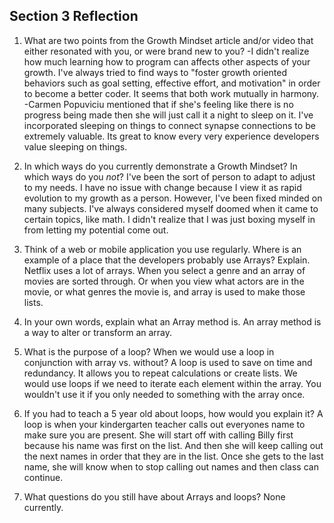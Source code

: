 ## Section 3 Reflection

1. What are two points from the Growth Mindset article and/or video that either resonated with you, or were brand new to you?
    -I didn't realize how much learning how to program can affects other aspects of your growth. I've always tried to find ways to "foster growth oriented behaviors such as goal setting, effective effort, and motivation" in order to become a better coder. It seems that both work mutually in harmony.
    -Carmen Popuviciu mentioned that if she's feeling like there is no progress being made then she will just call it a night to sleep on it. I've incorporated sleeping on things to connect synapse connections to be extremely valuable. Its great to know every very experience developers value sleeping on things.

1. In which ways do you currently demonstrate a Growth Mindset? In which ways do you _not_?
    I've been the sort of person to adapt to adjust to my needs. I have no issue with change because I view it as rapid evolution to my growth as a person. However, I've been fixed minded on many subjects. I've always considered myself doomed when it came to certain topics, like math. I didn't realize that I was just boxing myself in from letting my potential come out.

1. Think of a web or mobile application you use regularly. Where is an example of a place that the developers probably use Arrays? Explain.
    Netflix uses a lot of arrays. When you select a genre and an array of movies are sorted through. Or when you view what actors are in the movie, or what genres the movie is, and array is used to make those lists.

1. In your own words, explain what an Array method is.
    An array method is a way to alter or transform an array.

1. What is the purpose of a loop? When we would use a loop in conjunction with array vs. without?
    A loop is used to save on time and redundancy. It allows you to repeat calculations or create lists. We would use loops if we need to iterate each element within the array. You wouldn't use it if you only needed to something with the array once.

1. If you had to teach a 5 year old about loops, how would you explain it?
    A loop is when your kindergarten teacher calls out everyones name to make sure you are present. She will start off with calling Billy first because his name was first on the list. And then she will keep calling out the next names in order that they are in the list. Once she gets to the last name, she will know when to stop calling out names and then class can continue.

1. What questions do you still have about Arrays and loops?
    None currently.
